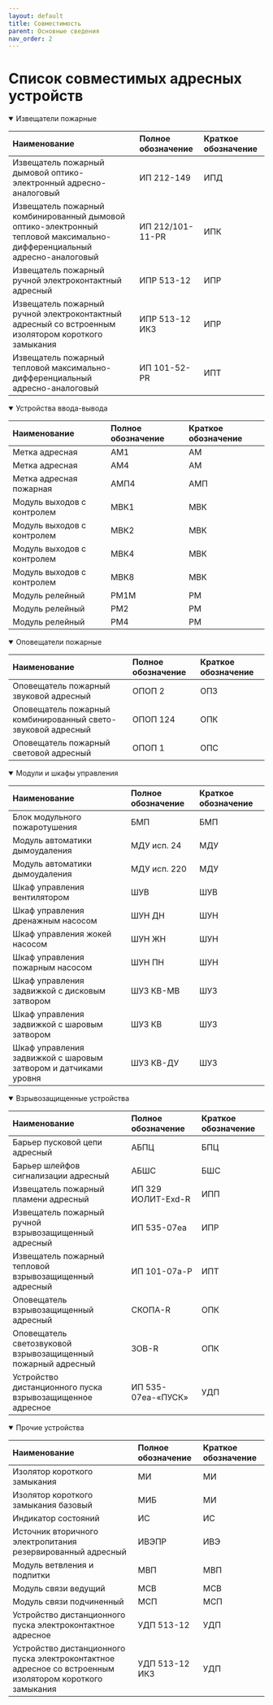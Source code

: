 ```yaml
---
layout: default
title: Совместимость
parent: Основные сведения
nav_order: 2
---
```


# Список совместимых адресных устройств

<details open markdown="block">
  <summary>
  Извещатели пожарные
  </summary>
   
| Наименование | Полное обозначение | Краткое обозначение |
|:-------------|:------------------|:------|
| Извещатель пожарный дымовой оптико-электронный адресно-аналоговый | ИП 212-149 | ИПД |
| Извещатель пожарный комбинированный дымовой оптико-электронный тепловой максимально-дифференциальный адресно-аналоговый | ИП 212/101-11-PR | ИПК |
| Извещатель пожарный ручной электроконтактный адресный | ИПР 513-12 | ИПР |
| Извещатель пожарный ручной электроконтактный адресный со встроенным изолятором короткого замыкания | ИПР 513-12 ИКЗ | ИПР |
| Извещатель пожарный тепловой максимально-дифференциальный адресно-аналоговый | ИП 101-52-PR | ИПТ |

</details>

<details open markdown="block">
  <summary>
  Устройства ввода-вывода
  </summary>
   
| Наименование | Полное обозначение | Краткое обозначение |
|:-------------|:------------------|:------|
| Метка адресная | АМ1 | АМ |
| Метка адресная | АМ4 | АМ |
| Метка адресная пожарная | АМП4 | АМП |
| Модуль выходов с контролем | МВК1 | МВК |
| Модуль выходов с контролем | МВК2 | МВК |
| Модуль выходов с контролем | МВК4 | МВК |
| Модуль выходов с контролем | МВК8 | МВК |
| Модуль релейный | РМ1М | РМ |
| Модуль релейный | РМ2 | РМ |
| Модуль релейный | РМ4 | РМ |

</details>

<details open markdown="block">
  <summary>
  Оповещатели пожарные
  </summary>
   
| Наименование | Полное обозначение | Краткое обозначение |
|:-------------|:------------------|:------|
| Оповещатель пожарный звуковой адресный | ОПОП 2 | ОПЗ |
| Оповещатель пожарный комбинированный свето-звуковой адресный | ОПОП 124 | ОПК |
| Оповещатель пожарный световой адресный | ОПОП 1 | ОПС |

</details>

<details open markdown="block">
  <summary>
  Модули и шкафы управления
  </summary>
   
| Наименование | Полное обозначение | Краткое обозначение |
|:-------------|:------------------|:------|
| Блок модульного пожаротушения | БМП | БМП |
| Модуль автоматики дымоудаления | МДУ исп. 24 | МДУ |
| Модуль автоматики дымоудаления | МДУ исп. 220 | МДУ |
| Шкаф управления вентилятором | ШУВ | ШУВ |
| Шкаф управления дренажным насосом | ШУН ДН | ШУН |
| Шкаф управления жокей насосом | ШУН ЖН | ШУН |
| Шкаф управления пожарным насосом | ШУН ПН | ШУН |
| Шкаф управления задвижкой с дисковым затвором | ШУЗ КВ-МВ | ШУЗ |
| Шкаф управления задвижкой с шаровым затвором | ШУЗ КВ | ШУЗ |
| Шкаф управления задвижкой с шаровым затвором и датчиками уровня | ШУЗ КВ-ДУ | ШУЗ |

</details>

<details open markdown="block">
  <summary>
  Взрывозащищенные устройства
  </summary>
   
| Наименование | Полное обозначение | Краткое обозначение |
|:-------------|:------------------|:------|
| Барьер пусковой цепи адресный | АБПЦ | БПЦ |
| Барьер шлейфов сигнализации адресный | АБШС | БШС |
| Извещатель пожарный пламени адресный | ИП 329 ИОЛИТ-Exd-R | ИПП |
| Извещатель пожарный ручной взрывозащищенный адресный | ИП 535-07еа | ИПР |
| Извещатель пожарный тепловой взрывозащищенный адресный | ИП 101-07a-P | ИПТ |
| Оповещатель взрывозащищенный адресный | СКОПА-R | ОПК |
| Оповещатель светозвуковой взрывозащищенный пожарный адресный | ЗОВ-R | ОПК |
| Устройство дистанционного пуска взрывозащищенное адресное | ИП 535-07еа-«ПУСК» | УДП |

</details>

<details open markdown="block">
  <summary>
  Прочие устройства
  </summary>
   
| Наименование | Полное обозначение | Краткое обозначение |
|:-------------|:------------------|:------|
| Изолятор короткого замыкания | МИ | МИ |
| Изолятор короткого замыкания базовый | МИБ | МИ |
| Индикатор состояний | ИС | ИС |
| Источник вторичного электропитания резервированный адресный | ИВЭПР | ИВЭ |
| Модуль ветвления и подпитки | МВП | МВП |
| Модуль связи ведущий | МСВ | МСВ |
| Модуль связи подчиненный | МСП | МСП |
| Устройство дистанционного пуска электроконтактное адресное | УДП 513-12 | УДП |
| Устройство дистанционного пуска электроконтактное адресное со встроенным изолятором короткого замыкания | УДП 513-12 ИКЗ | УДП |

</details>
